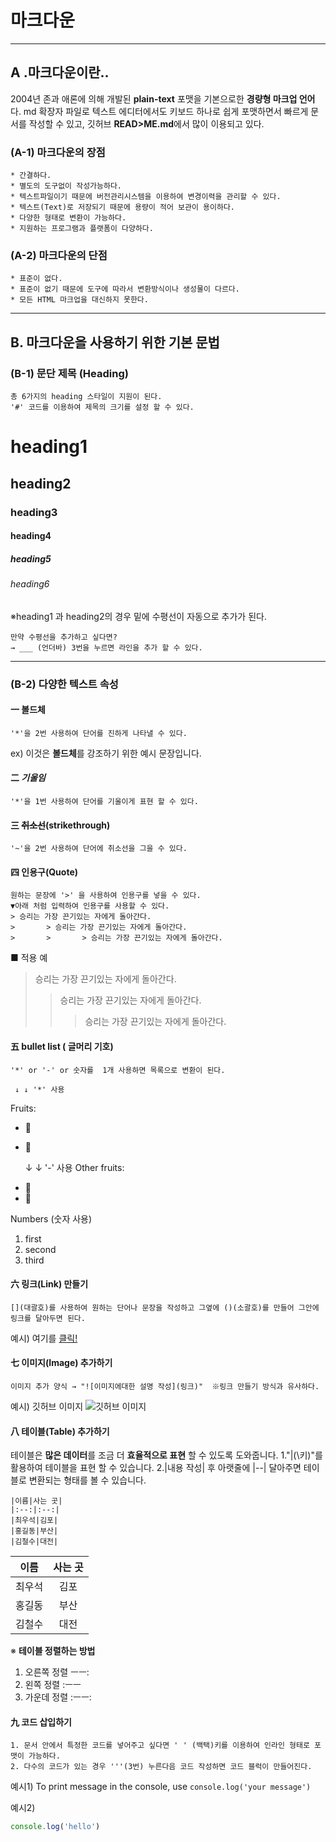 # 마크다운

___

## A .마크다운이란..
2004년 존과 애론에 의해 개발된 **plain-text** 포맷을 기본으로한 **경량형 마크업 언어**다.
md 확장자 파일로 텍스트 에디터에서도 키보드 하나로 쉽게 포맷하면서 빠르게 문서를 작성할 수 있고, 깃허브 **READ>ME.md**에서 많이 이용되고 있다.

### (A-1) 마크다운의 장점

    * 간결하다.
    * 별도의 도구없이 작성가능하다.
    * 텍스트파일이기 때문에 버전관리시스템을 이용하여 변경이력을 관리할 수 있다.
    * 텍스트(Text)로 저장되기 때문에 용량이 적어 보관이 용이하다.
    * 다양한 형태로 변환이 가능하다.
    * 지원하는 프로그램과 플랫폼이 다양하다.

### (A-2) 마크다운의 단점

    * 표준이 없다.
    * 표준이 없기 때문에 도구에 따라서 변환방식이나 생성물이 다르다.
    * 모든 HTML 마크업을 대신하지 못한다. 

___

## B. 마크다운을 사용하기 위한 기본 문법

### (B-1) 문단 제목 (Heading)
    총 6가지의 heading 스타일이 지원이 된다.
    '#' 코드를 이용하여 제목의 크기를 설정 할 수 있다.
# heading1
## heading2
### heading3
#### heading4
##### heading5
###### heading6

※heading1 과 heading2의 경우 밑에 수평선이 자동으로 추가가 된다.

    만약 수평선을 추가하고 싶다면?
    → ___ (언더바) 3번을 누르면 라인을 추가 할 수 있다.
___
### (B-2) 다양한 텍스트 속성
#### 一 **볼드체**
    '*'을 2번 사용하여 단어를 진하게 나타낼 수 있다.

ex) 이것은 **볼드체**를 강조하기 위한 예시 문장입니다. 

#### 二 *기울임*
    '*'을 1번 사용하여 단어를 기울이게 표현 할 수 있다.
#### 三 ~~취소선~~(strikethrough)
    '~'을 2번 사용하여 단어에 취소선을 그을 수 있다.
#### 四 인용구(Quote)
    원하는 문장에 '>' 을 사용하여 인용구를 넣을 수 있다.
    ▼아래 처럼 입력하여 인용구를 사용할 수 있다.
    > 승리는 가장 끈기있는 자에게 돌아간다.
    >	    > 승리는 가장 끈기있는 자에게 돌아간다.
    >	    >	    > 승리는 가장 끈기있는 자에게 돌아간다.
■ 적용 예
> 승리는 가장 끈기있는 자에게 돌아간다.
>	> 승리는 가장 끈기있는 자에게 돌아간다.
>	>	> 승리는 가장 끈기있는 자에게 돌아간다.

#### 五 bullet list ( 글머리 기호)
    '*' or '-' or 숫자를  1개 사용하면 목록으로 변환이 된다. 

<!-- Bullet list -->
     ↓ ↓ '*' 사용
Fruits:
* 🍎
* 🍋

   ↓ ↓ '-' 사용
Other fruits:
- 🍑
- 🍏
    
<!-- Numbered list -->
Numbers (숫자 사용)
1. first
2. second
3. third

#### 六 링크(Link) 만들기

    [](대괄호)를 사용하여 원하는 단어나 문장을 작성하고 그옆에 ()(소괄호)를 만들어 그안에 링크를 달아두면 된다.

예시)   여기를 [클릭!](www.naver.com)

#### 七 이미지(Image) 추가하기

    이미지 추가 양식 → "![이미지에대한 설명 작성](링크)"  ※링크 만들기 방식과 유사하다.

예시) 깃허브 이미지
![깃허브 이미지](https://images.velog.io/images/5y145/post/9be68f42-2105-4e84-ae9d-d80ab8e3a078/github.png)

#### 八 테이블(Table) 추가하기
테이블은 **많은 데이터**를 조금 더 **효율적으로 표현** 할 수 있도록 도와줍니다.
     1."|(\키)"를 활용하여 테이블을 표현 할 수 있습니다.
     2.|내용 작성| 후 아랫줄에 |--| 달아주면 테이블로 변환되는 형태를 볼 수 있습니다.
   
    |이름|사는 곳|    
    |:--:|:--:|
    |최우석|김포|
    |홍길동|부산|
    |김철수|대전|
<!-- 테이블 예시 -->
|이름|사는 곳|
|:--:|:--:|
|최우석|김포|
|홍길동|부산|
|김철수|대전|

※ **테이블 정렬하는 방법**

1. 오른쪽 정렬 ㅡㅡ:
2. 왼쪽 정렬   :ㅡㅡ
3. 가운데 정렬 :ㅡㅡ:

#### 九 코드 삽입하기

    1. 문서 안에서 특정한 코드를 넣어주고 싶다면 ' ' (백택)키를 이용하여 인라인 형태로 포맷이 가능하다.
    2. 다수의 코드가 있는 경우 '''(3번) 누른다음 코드 작성하면 코드 블럭이 만들어진다.

예시1)
To print message in the console, use `console.log('your message')`

예시2)
```ts
console.log('hello')
```










 







